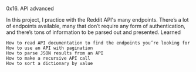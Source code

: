 0x16. API advanced

In this project, I practice with the Reddit API's many endpoints. There’s a lot of endpoints available, many that don’t require any form of authentication, and there’s tons of information to be parsed out and presented.
Learned

    How to read API documentation to find the endpoints you’re looking for
    How to use an API with pagination
    How to parse JSON results from an API
    How to make a recursive API call
    How to sort a dictionary by value
